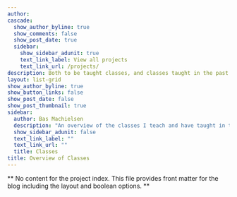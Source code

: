 ```yaml
---
author: 
cascade:
  show_author_byline: true
  show_comments: false
  show_post_date: true
  sidebar:
    show_sidebar_adunit: true
    text_link_label: View all projects
    text_link_url: /projects/
description: Both to be taught classes, and classes taught in the past
layout: list-grid
show_author_byline: true
show_button_links: false
show_post_date: false
show_post_thumbnail: true
sidebar:
  author: Bas Machielsen
  description: "An overview of the classes I teach and have taught in the past, and corresponding course materials."
  show_sidebar_adunit: false
  text_link_label: ""
  text_link_url: ""
  title: Classes
title: Overview of Classes
---
```


** No content for the project index. This file provides front matter for the blog including the layout and boolean options. **
